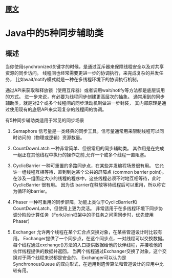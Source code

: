 

## [原文](http://ifeve.com/semaphore-countdownlatch-cyclicbarrier-phaser-exchanger-in-java/)

# Java中的5种同步辅助类

## 概述

当你使用synchronized关键字的时候，是通过互斥器来保障线程安全以及对共享资源的同步访问。
线程间也经常需要更进一步的协调执行，来完成复杂的并发任务，
比如wait/notify模式就是一种在多线程环境下的协调执行机制。

通过API来获取和释放锁（使用互斥器）或者调用wait/notify等方法都是底层调用的方式。
进一步来说，有必要为线程同步创建更高层次的抽象。
通常用到的同步辅助类，就是对2个或多个线程间的同步活动机制做进一步封装，
其内部原理是通过使用现有的底层API来实现复杂的线程间的协调。


有5种同步辅助类适用于常见的同步场景

1. Semaphore 信号量是一类经典的同步工具。信号量通常用来限制线程可以同时访问的（物理或逻辑）资源数量。

2. CountDownLatch 一种非常简单、但很常用的同步辅助类。
其作用是在完成一组正在其他线程中执行的操作之前,允许一个或多个线程一直阻塞。

3. CyclicBarrier 一种可重置的多路同步点，在某些并发编程场景很有用。
它允许一组线程互相等待，直到到达某个公共的屏障点 (common barrier point)。
在涉及一组固定大小的线程的程序中，这些线程必须不时地互相等待，此时 CyclicBarrier 很有用。
因为该 barrier在释放等待线程后可以重用，所以称它为循环的barrier。

4. Phaser 一种可重用的同步屏障，功能上类似于CyclicBarrier和CountDownLatch，但使用上更为灵活。
非常适用于在多线程环境下同步协调分阶段计算任务（Fork/Join框架中的子任务之间需同步时，优先使用Phaser）

5. Exchanger 允许两个线程在某个汇合点交换对象，在某些管道设计时比较有用。
Exchanger提供了一个同步点，在这个同步点，一对线程可以交换数据。
每个线程通过exchange()方法的入口提供数据给他的伙伴线程，并接收他的伙伴线程提供的数据并返回。
当两个线程通过Exchanger交换了对象，这个交换对于两个线程来说都是安全的。
Exchanger可以认为是 SynchronousQueue 的双向形式，在运用到遗传算法和管道设计的应用中比较有用。